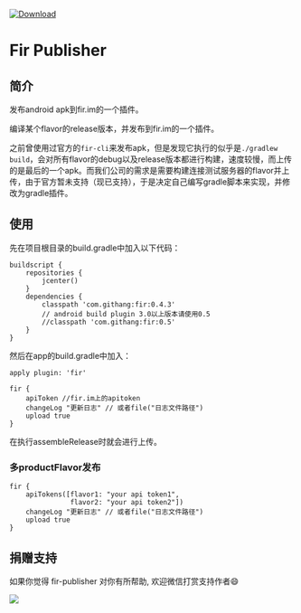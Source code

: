 [ ![Download](https://api.bintray.com/packages/msdx/maven/FirPublisher/images/download.svg) ](https://bintray.com/msdx/maven/FirPublisher/_latestVersion) 
 
Fir Publisher
===

## 简介

发布android apk到fir.im的一个插件。

编译某个flavor的release版本，并发布到fir.im的一个插件。

之前曾使用过官方的`fir-cli`来发布apk，但是发现它执行的似乎是`./gradlew build`，会对所有flavor的debug以及release版本都进行构建，速度较慢，而上传的是最后的一个apk。而我们公司的需求是需要构建连接测试服务器的flavor并上传，由于官方暂未支持（现已支持），于是决定自己编写gradle脚本来实现，并修改为gradle插件。

## 使用

先在项目根目录的build.gradle中加入以下代码：
```
buildscript {
    repositories {
        jcenter()
    }
    dependencies {
        classpath 'com.githang:fir:0.4.3'
        // android build plugin 3.0以上版本请使用0.5
        //classpath 'com.githang:fir:0.5'
    }
}
```

然后在app的build.gradle中加入：

```
apply plugin: 'fir'

fir {
    apiToken //fir.im上的apitoken
    changeLog "更新日志" // 或者file("日志文件路径")
    upload true
}
```
在执行assembleRelease时就会进行上传。

### 多productFlavor发布

```
fir {
    apiTokens([flavor1: "your api token1",
               flavor2: "your api token2"])
    changeLog "更新日志" // 或者file("日志文件路径")
    upload true
}

```
## 捐赠支持

如果你觉得 fir-publisher 对你有所帮助, 欢迎微信打赏支持作者:smile:

![](http://7xpdix.com1.z0.glb.clouddn.com/wechat.png)

